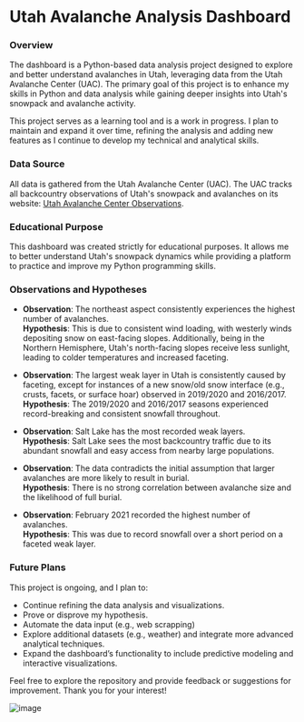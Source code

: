# Utah Avalanche Analysis Dashboard

### Overview

The dashboard is a Python-based data analysis project designed to explore and better understand avalanches in Utah, leveraging data from the Utah Avalanche Center (UAC). The primary goal of this project is to enhance my skills in Python and data analysis while gaining deeper insights into Utah's snowpack and avalanche activity.

This project serves as a learning tool and is a work in progress. I plan to maintain and expand it over time, refining the analysis and adding new features as I continue to develop my technical and analytical skills.

### Data Source

All data is gathered from the Utah Avalanche Center (UAC). The UAC tracks all backcountry observations of Utah's snowpack and avalanches on its website: [Utah Avalanche Center Observations](https://utahavalanchecenter.org/observations).

### Educational Purpose

This dashboard was created strictly for educational purposes. It allows me to better understand Utah's snowpack dynamics while providing a platform to practice and improve my Python programming skills.

### Observations and Hypotheses

- **Observation**: The northeast aspect consistently experiences the highest number of avalanches.  
  **Hypothesis**: This is due to consistent wind loading, with westerly winds depositing snow on east-facing slopes. Additionally, being in the Northern Hemisphere, Utah's north-facing slopes receive less sunlight, leading to colder temperatures and increased faceting.

- **Observation**: The largest weak layer in Utah is consistently caused by faceting, except for instances of a new snow/old snow interface (e.g., crusts, facets, or surface hoar) observed in 2019/2020 and 2016/2017.  
**Hypothesis**: The 2019/2020 and 2016/2017 seasons experienced record-breaking and consistent snowfall throughout.

- **Observation**: Salt Lake has the most recorded weak layers.  
**Hypothesis**: Salt Lake sees the most backcountry traffic due to its abundant snowfall and easy access from nearby large populations.

- **Observation**: The data contradicts the initial assumption that larger avalanches are more likely to result in burial.  
**Hypothesis**: There is no strong correlation between avalanche size and the likelihood of full burial.

- **Observation**: February 2021 recorded the highest number of avalanches.  
**Hypothesis**: This was due to record snowfall over a short period on a faceted weak layer.

### Future Plans

This project is ongoing, and I plan to:

- Continue refining the data analysis and visualizations.
- Prove or disprove my hypothesis.
- Automate the data input (e.g., web scrapping)
- Explore additional datasets (e.g., weather) and integrate more advanced analytical techniques.
- Expand the dashboard’s functionality to include predictive modeling and interactive visualizations.

Feel free to explore the repository and provide feedback or suggestions for improvement. Thank you for your interest!

![image](https://github.com/user-attachments/assets/56f67ba0-c5df-4247-a169-cba024b03b5e)

